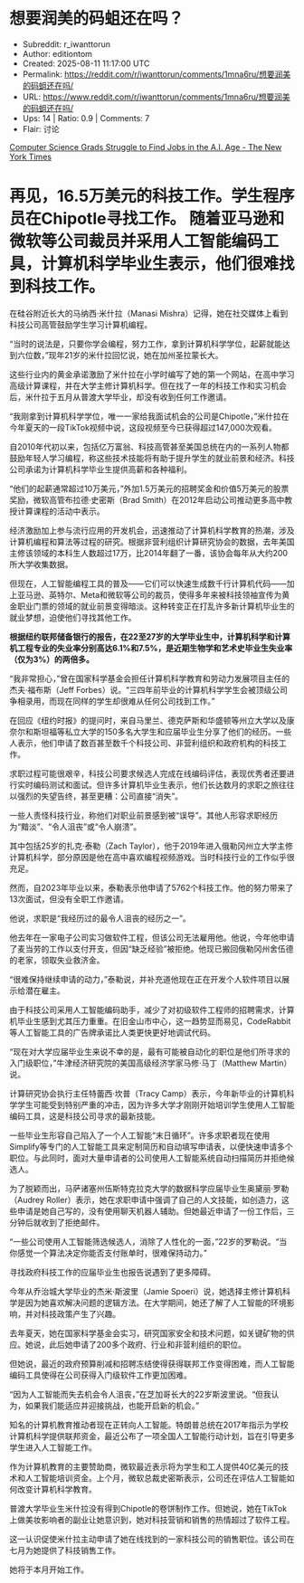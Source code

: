 # 想要润美的码蛆还在吗？

- Subreddit: r_iwanttorun
- Author: editiontom
- Created: 2025-08-11 11:17:00 UTC
- Permalink: https://reddit.com/r/iwanttorun/comments/1mna6ru/想要润美的码蛆还在吗/
- URL: https://www.reddit.com/r/iwanttorun/comments/1mna6ru/想要润美的码蛆还在吗/
- Ups: 14 | Ratio: 0.9 | Comments: 7
- Flair: 讨论


[Computer Science Grads Struggle to Find Jobs in the A.I. Age - The New
York
Times](https://www.nytimes.com/2025/08/10/technology/coding-ai-jobs-students.html#)

# 再见，16.5万美元的科技工作。学生程序员在Chipotle寻找工作。 随着亚马逊和微软等公司裁员并采用人工智能编码工具，计算机科学毕业生表示，他们很难找到科技工作。

在硅谷附近长大的马纳西·米什拉（Manasi
Mishra）记得，她在社交媒体上看到科技公司高管鼓励学生学习计算机编程。

“当时的说法是，只要你学会编程，努力工作，拿到计算机科学学位，起薪就能达到六位数，”现年21岁的米什拉回忆说，她在加州圣拉蒙长大。

这些行业内的黄金承诺激励了米什拉在小学时编写了她的第一个网站，在高中学习高级计算课程，并在大学主修计算机科学。但在找了一年的科技工作和实习机会后，米什拉于五月从普渡大学毕业，却没有收到任何工作邀请。

“我刚拿到计算机科学学位，唯一一家给我面试机会的公司是Chipotle，”米什拉在今年夏天的一段TikTok视频中说，这段视频至今已获得超过147,000次观看。

自2010年代初以来，包括亿万富翁、科技高管甚至美国总统在内的一系列人物都鼓励年轻人学习编程，称这些技术技能将有助于提升学生的就业前景和经济。科技公司承诺为计算机科学毕业生提供高薪和各种福利。

“他们的起薪通常超过10万美元，”外加1.5万美元的招聘奖金和价值5万美元的股票奖励，微软高管布拉德·史密斯（Brad
Smith）在2012年启动公司推动更多高中教授计算课程的活动中表示。

经济激励加上参与流行应用的开发机会，迅速推动了计算机科学教育的热潮，涉及计算机编程和算法等过程的研究。根据非营利组织计算研究协会的数据，去年美国主修该领域的本科生人数超过17万，比2014年翻了一番，该协会每年从大约200所大学收集数据。

但现在，人工智能编程工具的普及——它们可以快速生成数千行计算机代码——加上亚马逊、英特尔、Meta和微软等公司的裁员，使得多年来被科技领袖宣传为黄金职业门票的领域的就业前景变得暗淡。这种转变正在打乱许多新计算机毕业生的就业梦想，迫使他们寻找其他工作。

**根据纽约联邦储备银行的报告，在22至27岁的大学毕业生中，计算机科学和计算机工程专业的失业率分别高达6.1%和7.5%，是近期生物学和艺术史毕业生失业率（仅为3%）的两倍多。**

“我非常担心，”曾在国家科学基金会担任计算机科学教育和劳动力发展项目主任的杰夫·福布斯（Jeff
Forbes）说。“三四年前毕业的计算机科学学生会被顶级公司争相录用，而现在同样的学生却很难从任何公司找到工作。”

在回应《纽约时报》的提问时，来自马里兰、德克萨斯和华盛顿等州立大学以及康奈尔和斯坦福等私立大学的150多名大学生和应届毕业生分享了他们的经历。一些人表示，他们申请了数百甚至数千个科技公司、非营利组织和政府机构的科技工作。

求职过程可能很艰辛，科技公司要求候选人完成在线编码评估，表现优秀者还要进行实时编码测试和面试。但许多计算机毕业生表示，他们长达数月的求职之旅往往以强烈的失望告终，甚至更糟：公司直接“消失”。

一些人责怪科技行业，称他们对职业前景感到被“误导”。其他人形容求职经历为“黯淡”、“令人沮丧”或“令人崩溃”。

其中包括25岁的扎克·泰勒（Zach
Taylor），他于2019年进入俄勒冈州立大学主修计算机科学，部分原因是他在高中喜欢编程视频游戏。当时科技行业的工作似乎很充足。

然而，自2023年毕业以来，泰勒表示他申请了5762个科技工作。他的努力带来了13次面试，但没有全职工作邀请。

他说，求职是“我经历过的最令人沮丧的经历之一”。

他去年在一家电子公司实习做软件工程，但该公司无法雇用他。他说，今年他申请了麦当劳的工作以支付开支，但因“缺乏经验”被拒绝。他现已搬回俄勒冈州舍伍德的老家，领取失业救济金。

“很难保持继续申请的动力，”泰勒说，并补充道他现在正在开发个人软件项目以展示给潜在雇主。

由于科技公司采用人工智能编码助手，减少了对初级软件工程师的招聘需求，计算机毕业生感到尤其压力重重。在旧金山市中心，这一趋势显而易见，CodeRabbit等人工智能工具的广告牌承诺比人类更快更好地调试代码。

“现在对大学应届毕业生来说不幸的是，最有可能被自动化的职位是他们所寻求的入门级职位，”牛津经济研究院的美国高级经济学家马修·马丁（Matthew
Martin）说。

计算研究协会执行主任特蕾西·坎普（Tracy
Camp）表示，今年新毕业的计算机科学学生可能受到特别严重的冲击，因为许多大学才刚刚开始培训学生使用人工智能编码工具，这是科技公司寻求的最新技能。

一些毕业生形容自己陷入了一个人工智能“末日循环”。许多求职者现在使用Simplify等专门的人工智能工具来定制简历和自动填写申请表，以便快速申请多个职位。与此同时，面对大量申请者的公司使用人工智能系统自动扫描简历并拒绝候选人。

为了脱颖而出，马萨诸塞州伍斯特克拉克大学的数据科学应届毕业生奥黛丽·罗勒（Audrey
Roller）表示，她在求职申请中强调了自己的人文技能，如创造力，这些申请是她自己写的，没有使用聊天机器人辅助。但她最近申请了一份工作后，三分钟后就收到了拒绝邮件。

“一些公司使用人工智能筛选候选人，消除了人性化的一面，”22岁的罗勒说。“当你感觉一个算法决定你能否支付账单时，很难保持动力。”

寻找政府科技工作的应届毕业生也报告说遇到了更多障碍。

今年从乔治城大学毕业的杰米·斯波里（Jamie
Spoeri）说，她选择主修计算机科学是因为她喜欢解决问题的逻辑方法。在大学期间，她还了解了人工智能的环境影响，并对科技政策产生了兴趣。

去年夏天，她在国家科学基金会实习，研究国家安全和技术问题，如关键矿物的供应。她说，此后她申请了200多个政府、行业和非营利组织的职位。

但她说，最近的政府预算削减和招聘冻结使得获得联邦工作变得困难，而人工智能编码工具使得在公司获得入门级软件工作更加困难。

“因为人工智能而失去机会令人沮丧，”在芝加哥长大的22岁斯波里说。“但我认为，如果我们能适应并迎接挑战，也能开启新的机会。”

知名的计算机教育推动者现在正转向人工智能。特朗普总统在2017年指示为学校计算机科学提供联邦资金，最近公布了一项全国人工智能行动计划，旨在引导更多学生进入人工智能工作。

作为计算机教育的主要赞助商，微软最近表示将为学生和工人提供40亿美元的技术和人工智能培训资金。上个月，微软总裁史密斯表示，公司还在评估人工智能如何改变计算机科学教育。

普渡大学毕业生米什拉没有得到Chipotle的卷饼制作工作。但她说，她在TikTok上做美妆影响者的副业让她意识到，她对科技营销和销售的热情超过了软件工程。

这一认识促使米什拉主动申请了她在线找到的一家科技公司的销售职位。该公司在七月为她提供了科技销售工作。

她将于本月开始工作。

